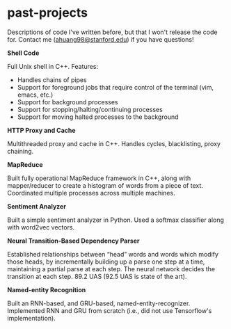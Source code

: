 # past-projects
Descriptions of code I've written before, but that I won't release the code for. Contact me (ahuang98@stanford.edu) if you have questions!

**Shell Code**

Full Unix shell in C++. Features:
- Handles chains of pipes
- Support for foreground jobs that require control of the terminal (vim, emacs, etc.)
- Support for background processes
- Support for stopping/halting/continuing processes
- Support for moving halted processes to the background

**HTTP Proxy and Cache**

Multithreaded proxy and cache in C++. Handles cycles, blacklisting, proxy chaining.

**MapReduce**

Built fully operational MapReduce framework in C++, along with mapper/reducer to create a histogram of words from a piece of text. Coordinated multiple processes across multiple machines.

**Sentiment Analyzer**

Built a simple sentiment analyzer in Python. Used a softmax classifier along with word2vec vectors.

**Neural Transition-Based Dependency Parser**

Established relationships between “head” words and words which modify those heads, by incrementally building
up a parse one step at a time, maintaining a partial parse at each step. The neural network decides the transition at each step. 89.2 UAS (92.5 UAS is state of the art).

**Named-entity Recognition**

Built an RNN-based, and GRU-based, named-entity-recognizer. Implemented RNN and GRU from scratch (i.e., did not use Tensorflow's implementation).




